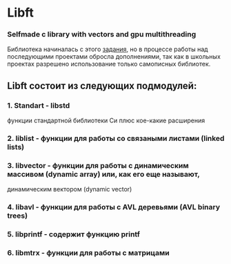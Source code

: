 # Libft
### Selfmade c library with vectors and gpu multithreading

Библиотека начиналась с этого [задания](/subject/libft.en.pdf), но в процессе работы над
последующими проектами обросла дополнениями, так как в школьных проектах разрешено использование только самописных библиотек.

## Libft состоит из следующих подмодулей:
### 1. **Standart** - libstd
функции стандартной библиотеки Си плюс кое-какие расширения
### 2. liblist - функции для работы со связаными листами (linked lists)
### 3. libvector - функции для работы с динамическим массивом (dynamic array) или, как его еще называют,
динамическим вектором (dynamic vector)
### 4. libavl - функции для работы с AVL деревьями (AVL binary trees)
### 5. libprintf - содержит функцию printf
### 6. libmtrx - функции для работы с матрицами


